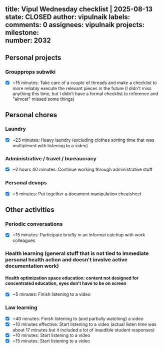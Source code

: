 title:	Vipul Wednesday checklist | 2025-08-13
state:	CLOSED
author:	vipulnaik
labels:	
comments:	0
assignees:	vipulnaik
projects:	
milestone:	
number:	2032
--
## Personal projects

### Groupprops subwiki

- [x] ~15 minutes: Take care of a couple of threads and make a checklist to more reliably execute the relevant pieces in the future (I didn't miss anything this time, but I didn't have a formal checklist to reference and "almost" missed some things)

## Personal chores

### Laundry

- [x] ~23 minutes: Heavy laundry (excluding clothes sorting time that was multiplexed with listening to a video)

### Administrative / travel / bureaucracy

- [x] ~2 hours 40 minutes: Continue working through administrative stuff

### Personal devops

- [x] ~5 minutes: Put together a document manipulation cheatsheet

## Other activities

### Periodic conversations

- [x] ~15 minutes: Participate briefly in an informal catchup with work colleagues

### Health learning (general stuff that is not tied to immediate personal health action and doesn't involve active documentation work)

#### Health optimization space education: content not designed for concentrated education, eyes don't have to be on screen

- [x] ~5 minutes: Finish listening to a video

### Law learning

- [x] ~40 minutes: Finish listening to (and partially watching) a video
- [x] ~10 minutes effective: Start listening to a video (actual listen time was about 17 minutes but it included a lot of inaudible student responses)
- [x] ~10 minutes: Start listening to a video
- [x] ~15 minutes: Start listening to a video
